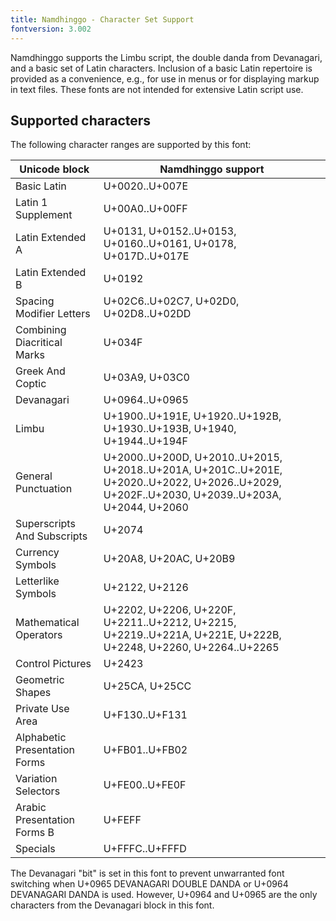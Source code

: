 ```yaml
---
title: Namdhinggo - Character Set Support
fontversion: 3.002
---
```


Namdhinggo supports the Limbu script, the double danda from Devanagari, and a basic set of Latin characters.
Inclusion of a basic Latin repertoire is provided as a convenience, e.g., for use in menus or for displaying markup in text files.
These fonts are not intended for extensive Latin script use.

## Supported characters

The following character ranges are supported by this font:

Unicode block | Namdhinggo support
------------- | ------------------
Basic Latin|U+0020..U+007E
Latin 1 Supplement|U+00A0..U+00FF
Latin Extended A|U+0131, U+0152..U+0153, U+0160..U+0161, U+0178, U+017D..U+017E
Latin Extended B|U+0192
Spacing Modifier Letters|U+02C6..U+02C7, U+02D0, U+02D8..U+02DD
Combining Diacritical Marks|U+034F
Greek And Coptic|U+03A9, U+03C0
Devanagari|U+0964..U+0965
Limbu|U+1900..U+191E, U+1920..U+192B, U+1930..U+193B, U+1940, U+1944..U+194F
General Punctuation|U+2000..U+200D, U+2010..U+2015, U+2018..U+201A, U+201C..U+201E, U+2020..U+2022, U+2026..U+2029, U+202F..U+2030, U+2039..U+203A, U+2044, U+2060
Superscripts And Subscripts|U+2074
Currency Symbols|U+20A8, U+20AC, U+20B9
Letterlike Symbols|U+2122, U+2126
Mathematical Operators|U+2202, U+2206, U+220F, U+2211..U+2212, U+2215, U+2219..U+221A, U+221E, U+222B, U+2248, U+2260, U+2264..U+2265
Control Pictures|U+2423
Geometric Shapes|U+25CA, U+25CC
Private Use Area|U+F130..U+F131
Alphabetic Presentation Forms|U+FB01..U+FB02
Variation Selectors|U+FE00..U+FE0F
Arabic Presentation Forms B|U+FEFF
Specials|U+FFFC..U+FFFD

The Devanagari "bit" is set in this font to prevent unwarranted font switching when U+0965 DEVANAGARI DOUBLE DANDA or U+0964 DEVANAGARI DANDA is used.
However, U+0964 and U+0965 are the only characters from the Devanagari block in this font.
